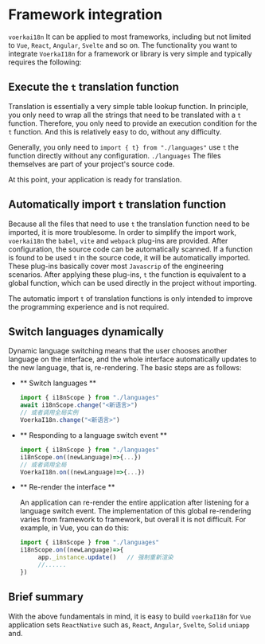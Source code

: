 # Framework integration

 `voerkai18n` It can be applied to most frameworks, including but not limited to `Vue`, `React`, `Angular`, `Svelte` and so on. The functionality you want to integrate `VoerkaI18n` for a framework or library is very simple and typically requires the following:

## Execute the `t` translation function

Translation is essentially a very simple table lookup function. In principle, you only need to wrap all the strings that need to be translated with a `t` function. Therefore, you only need to provide an execution condition for the `t` function. And this is relatively easy to do, without any difficulty.

Generally, you only need to `import { t} from "./languages"` use `t` the function directly without any configuration. `./languages` The files themselves are part of your project's source code.

At this point, your application is ready for translation.

## Automatically import `t` translation function

Because all the files that need to use `t` the translation function need to be imported, it is more troublesome. In order to simplify the import work, `voerkai18n` the `babel`, `vite` and `webpack` plug-ins are provided. After configuration, the source code can be automatically scanned. If a function is found to be used `t` in the source code, it will be automatically imported. These plug-ins basically cover most `Javascrip` of the engineering scenarios. After applying these plug-ins, `t` the function is equivalent to a global function, which can be used directly in the project without importing.

The automatic import `t` of translation functions is only intended to improve the programming experience and is not required.

## Switch languages dynamically

Dynamic language switching means that the user chooses another language on the interface, and the whole interface automatically updates to the new language, that is, re-rendering. The basic steps are as follows:

- ** Switch languages **

    ```javascript
    import { i18nScope } from "./languages"
    await i18nScope.change("<新语言>")
    // 或者调用全局实例
    VoerkaI18n.change("<新语言>")
    ```

- ** Responding to a language switch event **

    ```javascript
    import { i18nScope } from "./languages"
    i18nScope.on((newLanguage)=>{...})
    // 或者调用全局
    VoerkaI18n.on((newLanguage)=>{...})
    ```

- ** Re-render the interface **

    An application can re-render the entire application after listening for a language switch event. The implementation of this global re-rendering varies from framework to framework, but overall it is not difficult. For example, in Vue, you can do this:

    ```javascript
    import { i18nScope } from "./languages"
    i18nScope.on((newLanguage)=>{
         app._instance.update()   // 强制重新渲染
         //......
    })
    ```

## Brief summary

With the above fundamentals in mind, it is easy to build `voerkaI18n` for `Vue` application sets `ReactNative` such as, `React`, `Angular`, `Svelte`, `Solid` `uniapp` and.













